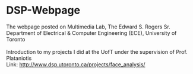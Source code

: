 # DSP-Webpage
The webpage posted on Multimedia Lab, The Edward S. Rogers Sr. Department of Electrical & Computer Engineering (ECE), University of Toronto  
<br>Introduction to my projects I did at the UofT under the supervision of Prof. Plataniotis
<br>Link: http://www.dsp.utoronto.ca/projects/face_analysis/
